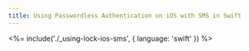 ```yaml
---
title: Using Passwordless Authentication on iOS with SMS in Swift
---
```


<%= include('./_using-lock-ios-sms', { language: 'swift' }) %>
